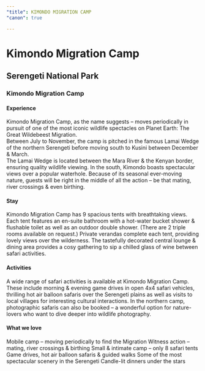 ```yaml
---
"title": KIMONDO MIGRATION CAMP
"canon": true

---
```


# Kimondo Migration Camp
## Serengeti National Park
### Kimondo Migration Camp

#### Experience
Kimondo Migration Camp, as the name suggests – moves periodically in pursuit of one of the most iconic wildlife spectacles on Planet Earth:  The Great Wildebeest Migration.  
Between July to November, the camp is pitched in the famous Lamai Wedge of the northern Serengeti before moving south to Kusini between December &amp; March.  
The Lamai Wedge is located between the Mara River &amp; the Kenyan border, ensuring quality wildlife viewing.  In the south, Kimondo boasts spectacular views over a popular waterhole.
Because of its seasonal ever-moving nature, guests will be right in the middle of all the action – be that mating, river crossings &amp; even birthing.

#### Stay
Kimondo Migration Camp has 9 spacious tents with breathtaking views.
Each tent features an en-suite bathroom with a hot-water bucket shower &amp; flushable toilet as well as an outdoor double shower. (There are 2 triple rooms available on request.)  Private verandas complete each tent, providing lovely views over the wilderness.
The tastefully decorated central lounge &amp; dining area provides a cosy gathering to sip a chilled glass of wine between safari activities.

#### Activities
A wide range of safari activities is available at Kimondo Migration Camp.  
These include morning &amp; evening game drives in open 4x4 safari vehicles, thrilling hot air balloon safaris over the Serengeti plains as well as visits to local villages for interesting cultural interactions.
In the northern camp, photographic safaris can also be booked – a wonderful option for nature-lovers who want to dive deeper into wildlife photography.


#### What we love
Mobile camp – moving periodically to find the Migration
Witness action – mating, river crossings &amp; birthing
Small &amp; intimate camp – only 8 safari tents
Game drives, hot air balloon safaris &amp; guided walks
Some of the most spectacular scenery in the Serengeti
Candle-lit dinners under the stars